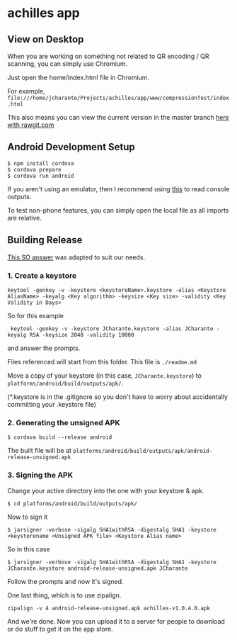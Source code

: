 achilles app
============


## View on Desktop

When you are working on something not related to QR encoding / QR scanning, you can simply use Chromium.

Just open the home/index.html file in Chromium.

For example, `file:///home/jcharante/Projects/achilles/app/www/compressionTest/index.html`

This also means you can view the current version in the master branch [here with rawgit.com](https://rawgit.com/JCharante/achilles/master/app/www/home/index.html)

## Android Development Setup

```
$ npm install cordova
$ cordova prepare
$ cordova run android
```

If you aren't using an emulator, then I recommend using [this](https://developers.google.com/web/tools/chrome-devtools/remote-debugging/?utm_source=dcc&utm_medium=redirect&utm_campaign=2016q3#debugging-webviews) to read console outputs.

To test non-phone features, you can simply open the local file as all imports are relative.

## Building Release

[This SO answer](http://stackoverflow.com/a/26450074/5006133) was adapted to suit our needs.

### 1. Create a keystore

```
keytool -genkey -v -keystore <keystoreName>.keystore -alias <Keystore AliasName> -keyalg <Key algorithm> -keysize <Key size> -validity <Key Validity in Days>
```

So for this example

```
 keytool -genkey -v -keystore JCharante.keystore -alias JCharante -keyalg RSA -keysize 2048 -validity 10000
```

and answer the prompts.

Files referenced will start from this folder. This file is `./readme.md`

Move a copy of your keystore (in this case, `JCharante.keystore`) to `platforms/android/build/outputs/apk/`.

(*.keystore is in the .gitignore so you don't have to worry about accidentally committing your .keystore file)

### 2. Generating the unsigned APK

```
$ cordova build --release android
```

The built file will be at `platforms/android/build/outputs/apk/android-release-unsigned.apk`

### 3. Signing the APK

Change your active directory into the one with your keystore & apk.

```
$ cd platforms/android/build/outputs/apk/
```

Now to sign it

```
$ jarsigner -verbose -sigalg SHA1withRSA -digestalg SHA1 -keystore <keystorename <Unsigned APK file> <Keystore Alias name>
```

So in this case

```
$ jarsigner -verbose -sigalg SHA1withRSA -digestalg SHA1 -keystore JCharante.keystore android-release-unsigned.apk JCharante
```

Follow the prompts and now it's signed.

One last thing, which is to use zipalign.

```
zipalign -v 4 android-release-unsigned.apk achilles-v1.0.4.0.apk
```

And we're done. Now you can upload it to a server for people to download or do stuff to get it on the app store.
